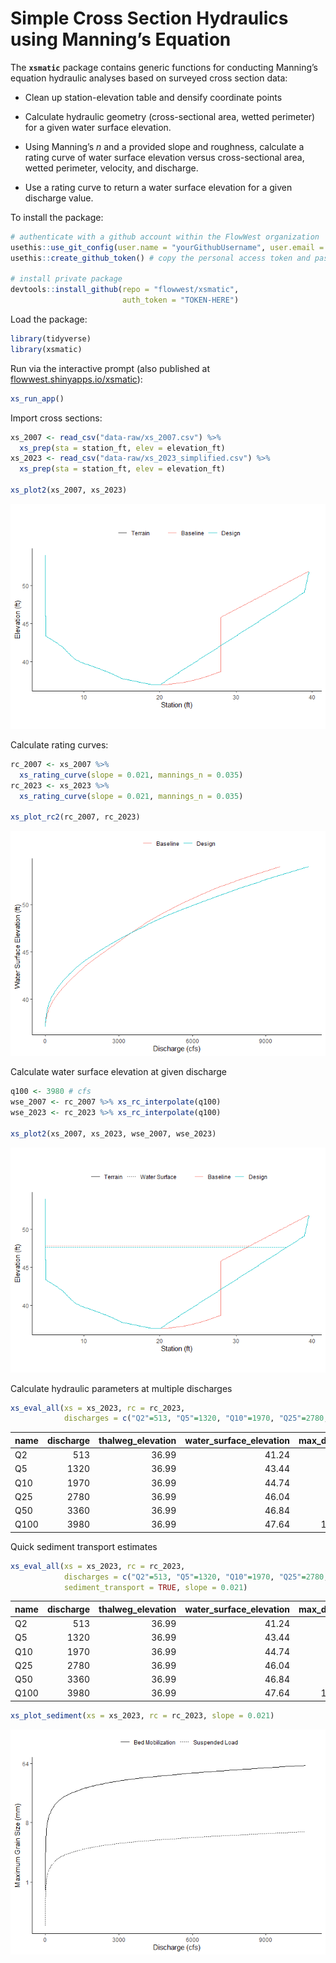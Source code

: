 Simple Cross Section Hydraulics using Manning’s Equation
================

The **`xsmatic`** package contains generic functions for conducting
Manning’s equation hydraulic analyses based on surveyed cross section
data:

- Clean up station-elevation table and densify coordinate points

- Calculate hydraulic geometry (cross-sectional area, wetted perimeter)
  for a given water surface elevation.

- Using Manning’s *n* and a provided slope and roughness, calculate a
  rating curve of water surface elevation versus cross-sectional area,
  wetted perimeter, velocity, and discharge.

- Use a rating curve to return a water surface elevation for a given
  discharge value.

To install the package:

``` r
# authenticate with a github account within the FlowWest organization
usethis::use_git_config(user.name = "yourGithubUsername", user.email = "email@flowwest.com")
usethis::create_github_token() # copy the personal access token and paste below

# install private package
devtools::install_github(repo = "flowwest/xsmatic", 
                         auth_token = "TOKEN-HERE")
```

Load the package:

``` r
library(tidyverse)
library(xsmatic)
```

Run via the interactive prompt (also published at
[flowwest.shinyapps.io/xsmatic](https://flowwest.shinyapps.io/xsmatic)):

``` r
xs_run_app()
```

Import cross sections:

``` r
xs_2007 <- read_csv("data-raw/xs_2007.csv") %>%
  xs_prep(sta = station_ft, elev = elevation_ft) 
xs_2023 <- read_csv("data-raw/xs_2023_simplified.csv") %>%
  xs_prep(sta = station_ft, elev = elevation_ft) 

xs_plot2(xs_2007, xs_2023)
```

![](README_files/figure-gfm/xs-1.png)<!-- -->

Calculate rating curves:

``` r
rc_2007 <- xs_2007 %>% 
  xs_rating_curve(slope = 0.021, mannings_n = 0.035)
rc_2023 <- xs_2023 %>% 
  xs_rating_curve(slope = 0.021, mannings_n = 0.035)

xs_plot_rc2(rc_2007, rc_2023)
```

![](README_files/figure-gfm/rc-1.png)<!-- -->

Calculate water surface elevation at given discharge

``` r
q100 <- 3980 # cfs
wse_2007 <- rc_2007 %>% xs_rc_interpolate(q100)
wse_2023 <- rc_2023 %>% xs_rc_interpolate(q100)

xs_plot2(xs_2007, xs_2023, wse_2007, wse_2023)
```

![](README_files/figure-gfm/wse-1.png)<!-- -->

Calculate hydraulic parameters at multiple discharges

``` r
xs_eval_all(xs = xs_2023, rc = rc_2023, 
            discharges = c("Q2"=513, "Q5"=1320, "Q10"=1970, "Q25"=2780, "Q50"=3360, "Q100"=3980))
```

| name | discharge | thalweg_elevation | water_surface_elevation | max_depth | cross_sectional_area | wetted_perimeter | velocity |
|:-----|----------:|------------------:|------------------------:|----------:|---------------------:|-----------------:|---------:|
| Q2   |       513 |             36.99 |                   41.24 |      4.25 |             47.22972 |         20.87879 | 10.86181 |
| Q5   |      1320 |             36.99 |                   43.44 |      6.45 |             95.12741 |         28.59194 | 13.87613 |
| Q10  |      1970 |             36.99 |                   44.74 |      7.75 |            128.97752 |         32.37290 | 15.27398 |
| Q25  |      2780 |             36.99 |                   46.04 |      9.05 |            165.48131 |         36.03294 | 16.79948 |
| Q50  |      3360 |             36.99 |                   46.84 |      9.85 |            189.26527 |         38.38498 | 17.75286 |
| Q100 |      3980 |             36.99 |                   47.64 |     10.65 |            214.05067 |         40.61888 | 18.59373 |

Quick sediment transport estimates

``` r
xs_eval_all(xs = xs_2023, rc = rc_2023, 
            discharges = c("Q2"=513, "Q5"=1320, "Q10"=1970, "Q25"=2780, "Q50"=3360, "Q100"=3980),
            sediment_transport = TRUE, slope = 0.021)
```

| name | discharge | thalweg_elevation | water_surface_elevation | max_depth | cross_sectional_area | wetted_perimeter | velocity | hydraulic_radius | critical_shields_number | grain_size_mobilized_mm | shear_velocity | grain_size_suspended_mm |
|:-----|----------:|------------------:|------------------------:|----------:|---------------------:|-----------------:|---------:|-----------------:|------------------------:|------------------------:|---------------:|------------------------:|
| Q2   |       513 |             36.99 |                   41.24 |      4.25 |             47.22972 |         20.87879 | 10.86181 |         2.262090 |               0.0571013 |                16.54186 |       4.056736 |                2.222809 |
| Q5   |      1320 |             36.99 |                   43.44 |      6.45 |             95.12741 |         28.59194 | 13.87613 |         3.327071 |               0.0571013 |                24.32968 |       4.919860 |                2.968699 |
| Q10  |      1970 |             36.99 |                   44.74 |      7.75 |            128.97752 |         32.37290 | 15.27398 |         3.984120 |               0.0571013 |                29.13444 |       5.383788 |                3.398357 |
| Q25  |      2780 |             36.99 |                   46.04 |      9.05 |            165.48131 |         36.03294 | 16.79948 |         4.592500 |               0.0571013 |                33.58331 |       5.780246 |                3.780563 |
| Q50  |      3360 |             36.99 |                   46.84 |      9.85 |            189.26527 |         38.38498 | 17.75286 |         4.930712 |               0.0571013 |                36.05653 |       5.989306 |                3.987511 |
| Q100 |      3980 |             36.99 |                   47.64 |     10.65 |            214.05067 |         40.61888 | 18.59373 |         5.269733 |               0.0571013 |                38.53567 |       6.191787 |                4.191419 |

``` r
xs_plot_sediment(xs = xs_2023, rc = rc_2023, slope = 0.021)
```

![](README_files/figure-gfm/sediment-plot-1.png)<!-- -->
